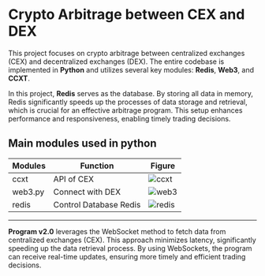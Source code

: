 # Crypto Arbitrage between CEX and DEX

This project focuses on crypto arbitrage between centralized exchanges (CEX) and decentralized exchanges (DEX). The entire codebase is implemented in **Python** and utilizes several key modules: **Redis**, **Web3**, and **CCXT**.

In this project, **Redis** serves as the database. By storing all data in memory, Redis significantly speeds up the processes of data storage and retrieval, which is crucial for an effective arbitrage program. This setup enhances performance and responsiveness, enabling timely trading decisions.

## Main modules used in python
|Modules | Function|Figure|
-------|--------|----|
ccxt | API of CEX| ![ccxt](https://github.com/ccxt.png?size=40)
web3.py| Connect with DEX| ![web3](https://avatars.githubusercontent.com/u/6250754?s=48&v=4)
redis| Control Database Redis| ![redis](https://github.com/redis.png?size=40)
------

**Program v2.0** leverages the WebSocket method to fetch data from centralized exchanges (CEX). This approach minimizes latency, significantly speeding up the data retrieval process. By using WebSockets, the program can receive real-time updates, ensuring more timely and efficient trading decisions.
